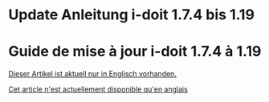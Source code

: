 <!-- TRANSLATED by md-translate -->
# Update Anleitung i-doit 1.7.4 bis 1.19

# Guide de mise à jour i-doit 1.7.4 à 1.19

[Dieser Artikel ist aktuell nur in Englisch vorhanden.](https://kb.i-doit.com/en/upgrades-and-migrations/update-guide-from-1.7.4-to-1.19.html)

[Cet article n'est actuellement disponible qu'en anglais](https://kb.i-doit.com/en/upgrades-and-migrations/update-guide-from-1.7.4-to-1.19.html)